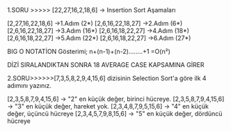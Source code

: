 1.SORU >>>>> [22,27,16,2,18,6] -> Insertion Sort Aşamaları

[2,27,16,22,18,6] ->1.Adım (2*)
[2,6,16,22,18,27] ->2.Adım (6*)
[2,6,16,22,18,27] ->3.Adım (16*)
[2,6,16,18,22,27] ->4.Adım (18*)
[2,6,16,18,22,27] ->5.Adım (22*)
[2,6,16,18,22,27] ->6.Adım (27*)

BIG O NOTATİON Gösterimi;
n+(n-1)+(n-2)........+1
=O(n²)

DİZİ SIRALANDIKTAN SONRA 18 AVERAGE CASE KAPSAMINA GİRER

2.SORU>>>>>>[7,3,5,8,2,9,4,15,6] dizisinin Selection Sort'a göre ilk 4 adımını yazınız.

[2,3,5,8,7,9,4,15,6] -> "2" en küçük değer, birinci hücreye.
[2,3,5,8,7,9,4,15,6] -> "3" en küçük değer, hareket yok.
[2,3,4,8,7,9,5,15,6] -> "4" en küçük değer, üçüncü hücreye
[2,3,4,5,7,9,8,15,6] -> "5" en küçük değer, dördüncü hücreye
